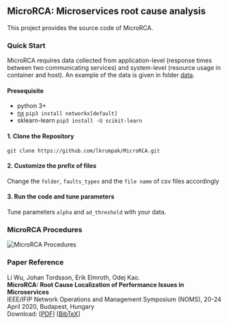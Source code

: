 ## MicroRCA:  Microservices root cause analysis

This project provides the source code of MicroRCA.

### Quick Start
MicroRCA requires data collected from application-level (response times between two communicating services) and system-level (resource usage in container and host). An example of the data is given in folder [data](/data).

#### Presequisite
* python 3+
* [nx](https://networkx.github.io/documentation/stable/index.html) 
`pip3 install networkx[default]`
* sklearn-learn
`pip3 install -U scikit-learn`

#### 1. Clone the Repository
`git clone https://github.com/lkrumpak/MicroRCA.git`

#### 2. Customize the prefix of files
Change the `folder`, `faults_types` and the `file name` of csv files accordingly

#### 3. Run the code and tune parameters
Tune parameters `alpha` and `ad_threshold` with your data.


<!-- ### MicroRCA Overview

<center><img src="./images/system_overview.jpg" width="350" height="250"></center> -->

### MicroRCA Procedures
![MicroRCA Procedures](./images/procedures.jpg)


### Paper Reference
Li Wu, Johan Tordsson, Erik Elmroth, Odej Kao. <br/>
**MicroRCA: Root Cause Localization of Performance Issues in Microservices** <br/>
IEEE/IFIP Network Operations and Management Symposium (NOMS),
20-24 April 2020, Budapest, Hungary <br/>
Download: [[PDF](https://hal.inria.fr/hal-02441640/document#:~:text=MicroRCA%20infers%20root%20causes%20in,propagation%20across%20services%20and%20machines)] [[BibTeX](https://dblp.uni-trier.de/rec/bibtex/conf/noms/WuTEK20)]
